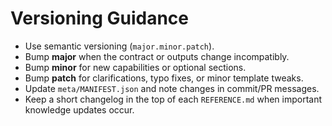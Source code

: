 # Versioning Guidance

- Use semantic versioning (`major.minor.patch`).
- Bump **major** when the contract or outputs change incompatibly.
- Bump **minor** for new capabilities or optional sections.
- Bump **patch** for clarifications, typo fixes, or minor template tweaks.
- Update `meta/MANIFEST.json` and note changes in commit/PR messages.
- Keep a short changelog in the top of each `REFERENCE.md` when important knowledge updates occur.
